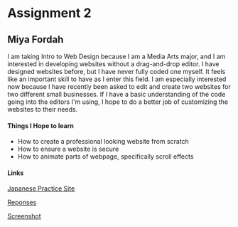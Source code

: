 # Assignment 2

## Miya Fordah

I am taking Intro to Web Design because I am a Media Arts major, and I am interested in developing websites without a drag-and-drop editor. I have designed websites before, but I have never fully coded one myself. It feels like an important skill to have as I enter this field. I am especially interested now because I have recently been asked to edit and create two websites for two different small businesses. If I have a basic understanding of the code going into the editors I'm using, I hope to do a better job of customizing the websites to their needs.

#### Things I Hope to learn
- How to create a professional looking website from scratch
- How to ensure a website is secure
- How to animate parts of webpage, specifically scroll effects

#### Links
[Japanese Practice Site](https://www.tanoshiijapanese.com/practice/)

[Reponses](./responses.txt)

[Screenshot](./images/assignment-02-atom)
